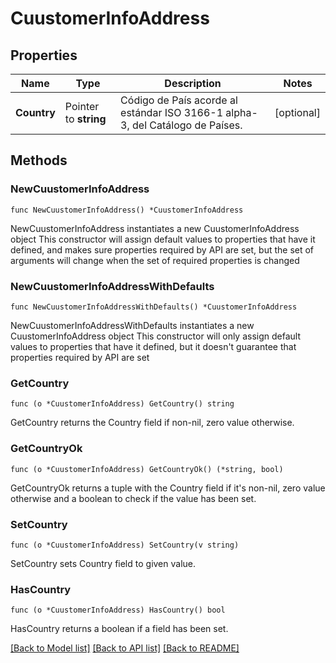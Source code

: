 # CuustomerInfoAddress

## Properties

Name | Type | Description | Notes
------------ | ------------- | ------------- | -------------
**Country** | Pointer to **string** | Código de País acorde al estándar ISO 3166-1 alpha-3, del Catálogo de Países. | [optional] 

## Methods

### NewCuustomerInfoAddress

`func NewCuustomerInfoAddress() *CuustomerInfoAddress`

NewCuustomerInfoAddress instantiates a new CuustomerInfoAddress object
This constructor will assign default values to properties that have it defined,
and makes sure properties required by API are set, but the set of arguments
will change when the set of required properties is changed

### NewCuustomerInfoAddressWithDefaults

`func NewCuustomerInfoAddressWithDefaults() *CuustomerInfoAddress`

NewCuustomerInfoAddressWithDefaults instantiates a new CuustomerInfoAddress object
This constructor will only assign default values to properties that have it defined,
but it doesn't guarantee that properties required by API are set

### GetCountry

`func (o *CuustomerInfoAddress) GetCountry() string`

GetCountry returns the Country field if non-nil, zero value otherwise.

### GetCountryOk

`func (o *CuustomerInfoAddress) GetCountryOk() (*string, bool)`

GetCountryOk returns a tuple with the Country field if it's non-nil, zero value otherwise
and a boolean to check if the value has been set.

### SetCountry

`func (o *CuustomerInfoAddress) SetCountry(v string)`

SetCountry sets Country field to given value.

### HasCountry

`func (o *CuustomerInfoAddress) HasCountry() bool`

HasCountry returns a boolean if a field has been set.


[[Back to Model list]](../README.md#documentation-for-models) [[Back to API list]](../README.md#documentation-for-api-endpoints) [[Back to README]](../README.md)


